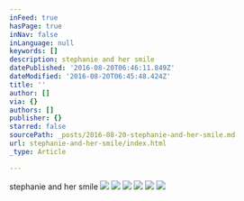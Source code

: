 ```yaml
---
inFeed: true
hasPage: true
inNav: false
inLanguage: null
keywords: []
description: stephanie and her smile
datePublished: '2016-08-20T06:46:11.849Z'
dateModified: '2016-08-20T06:45:48.424Z'
title: ''
author: []
via: {}
authors: []
publisher: {}
starred: false
sourcePath: _posts/2016-08-20-stephanie-and-her-smile.md
url: stephanie-and-her-smile/index.html
_type: Article

---
```

stephanie and her smile
![](https://the-grid-user-content.s3-us-west-2.amazonaws.com/86ec34f8-8a30-43f2-ae14-f11f531995c7.jpg)
![](https://the-grid-user-content.s3-us-west-2.amazonaws.com/b7e28503-fa01-41e2-994f-05d66bdf3e26.jpg)
![](https://the-grid-user-content.s3-us-west-2.amazonaws.com/3ac60446-804e-4034-801a-18551dc57cc6.jpg)
![](https://the-grid-user-content.s3-us-west-2.amazonaws.com/4c02f456-4083-4edc-8db9-9122f73544f4.jpg)
![](https://the-grid-user-content.s3-us-west-2.amazonaws.com/92775e39-5fea-4671-9b03-dfc66cfcdcfa.jpg)
![](https://the-grid-user-content.s3-us-west-2.amazonaws.com/d3474bb2-9590-458b-b879-d7c69b4b0936.jpg)